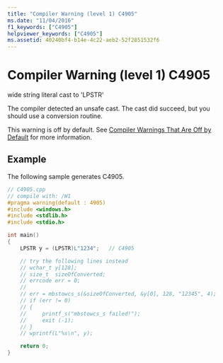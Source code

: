 ```yaml
---
title: "Compiler Warning (level 1) C4905"
ms.date: "11/04/2016"
f1_keywords: ["C4905"]
helpviewer_keywords: ["C4905"]
ms.assetid: 40240bf4-b14e-4c22-aeb2-52f2851532f6
---
```

# Compiler Warning (level 1) C4905

wide string literal cast to 'LPSTR'

The compiler detected an unsafe cast. The cast did succeed, but you should use a conversion routine.

This warning is off by default. See [Compiler Warnings That Are Off by Default](../../preprocessor/compiler-warnings-that-are-off-by-default.md) for more information.

## Example

The following sample generates C4905.

```cpp
// C4905.cpp
// compile with: /W1
#pragma warning(default : 4905)
#include <windows.h>
#include <stdlib.h>
#include <stdio.h>

int main()
{
    LPSTR y = (LPSTR)L"1234";   // C4905

    // try the following lines instead
    // wchar_t y[128];
    // size_t  sizeOfConverted;
    // errcode err = 0;
    //
    // err = mbstowcs_s(&sizeOfConverted, &y[0], 128, "12345", 4);
    // if (err != 0)
    // {
    //     printf_s("mbstowcs_s failed!");
    //     exit (-1);
    // }
    // wprintf(L"%s\n", y);

    return 0;
}
```
